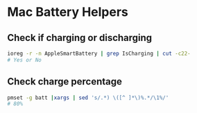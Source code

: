 # Mac Battery Helpers

Check if charging or discharging
---

```bash
ioreg -r -n AppleSmartBattery | grep IsCharging | cut -c22-
# Yes or No
```

Check charge percentage
---

```bash
pmset -g batt |xargs | sed 's/.*) \([^ ]*\)%.*/\1%/'
# 80%
```
